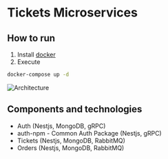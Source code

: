 # Tickets Microservices

## How to run

1. Install [docker](https://github.com/SantiagoBedoya/tickets-microservices/blob/main/images/tickets-ms.png)
2. Execute

```bash
docker-compose up -d
```

![Architecture](/assets/images/tux.png)

## Components and technologies

- Auth (Nestjs, MongoDB, gRPC)
- auth-npm - Common Auth Package (Nestjs, gRPC)
- Tickets (Nestjs, MongoDB, RabbitMQ)
- Orders (Nestjs, MongoDB, RabbitMQ)
